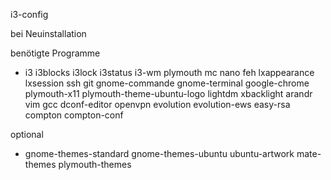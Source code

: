 i3-config

bei Neuinstallation

benötigte Programme
- i3 i3blocks i3lock i3status i3-wm plymouth mc nano feh lxappearance lxsession ssh git gnome-commande gnome-terminal google-chrome plymouth-x11 plymouth-theme-ubuntu-logo lightdm xbacklight arandr vim gcc dconf-editor openvpn evolution evolution-ews easy-rsa compton compton-conf

optional
- gnome-themes-standard gnome-themes-ubuntu ubuntu-artwork mate-themes plymouth-themes